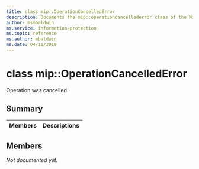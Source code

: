 ```yaml
---
title: class mip::OperationCancelledError 
description: Documents the mip::operationcancellederror class of the Microsoft Information Protection (MIP) SDK.
author: msmbaldwin
ms.service: information-protection
ms.topic: reference
ms.author: mbaldwin
ms.date: 04/11/2019
---
```


# class mip::OperationCancelledError 
Operation was cancelled.
  
## Summary
 Members                        | Descriptions                                
--------------------------------|---------------------------------------------
  
## Members
_Not documented yet._
